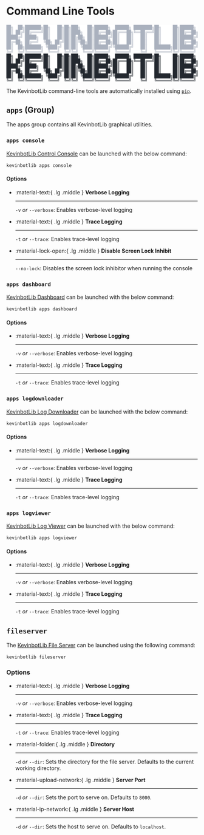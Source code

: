 # Command Line Tools

![Banner Logo](../media/cli-banner-dark.svg#only-dark)
![Banner Logo](../media/cli-banner-light.svg#only-light)

The KevinbotLib command-line tools are automatically installed using [`pip`](../installation.md#install-with-pip).

## `apps` (Group)

The apps group contains all KevinbotLib graphical utilities.

### `apps console`

[KevinbotLib Control Console](../apps/console/index.md) can be launched with the below command:

```console
kevinbotlib apps console
```

#### Options

<div class="grid cards" markdown>

- :material-text:{ .lg .middle } __Verbose Logging__

    ---

    `-v` *or* `--verbose`: Enables verbose-level logging


- :material-text:{ .lg .middle } __Trace Logging__

    ---

    `-t` *or* `--trace`: Enables trace-level logging

- :material-lock-open:{ .lg .middle } __Disable Screen Lock Inhibit__

    ---

    `--no-lock`: Disables the screen lock inhibitor when running the console

</div>

### `apps dashboard`

[KevinbotLib Dashboard](../apps/dashboard/index.md) can be launched with the below command:

```console
kevinbotlib apps dashboard
```

#### Options

<div class="grid cards" markdown>

- :material-text:{ .lg .middle } __Verbose Logging__

    ---

    `-v` *or* `--verbose`: Enables verbose-level logging


- :material-text:{ .lg .middle } __Trace Logging__

    ---

    `-t` *or* `--trace`: Enables trace-level logging

</div>

### `apps logdownloader`

[KevinbotLib Log Downloader](../apps/logdownloader/index.md) can be launched with the below command:

```console
kevinbotlib apps logdownloader
```

#### Options

<div class="grid cards" markdown>

- :material-text:{ .lg .middle } __Verbose Logging__

    ---

    `-v` *or* `--verbose`: Enables verbose-level logging


- :material-text:{ .lg .middle } __Trace Logging__

    ---

    `-t` *or* `--trace`: Enables trace-level logging

</div>

### `apps logviewer`

[KevinbotLib Log Viewer](../apps/logviewer/index.md) can be launched with the below command:

```console
kevinbotlib apps logviewer
```

#### Options

<div class="grid cards" markdown>

- :material-text:{ .lg .middle } __Verbose Logging__

    ---

    `-v` *or* `--verbose`: Enables verbose-level logging


- :material-text:{ .lg .middle } __Trace Logging__

    ---

    `-t` *or* `--trace`: Enables trace-level logging

</div>

## `fileserver`

The [KevinbotLib File Server](../fileserver.md) can be launched using the following command:

```console
kevinbotlib fileserver
```

### Options

<div class="grid cards" markdown>

- :material-text:{ .lg .middle } __Verbose Logging__

    ---

    `-v` *or* `--verbose`: Enables verbose-level logging


- :material-text:{ .lg .middle } __Trace Logging__

    ---

    `-t` *or* `--trace`: Enables trace-level logging

- :material-folder:{ .lg .middle } __Directory__

    ---

    `-d` *or* `--dir`: Sets the directory for the file server. Defaults to the current working directory.

- :material-upload-network:{ .lg .middle } __Server Port__

    ---

    `-d` *or* `--dir`: Sets the port to serve on. Defaults to `8000`.

- :material-ip-network:{ .lg .middle } __Server Host__

    ---

    `-d` *or* `--dir`: Sets the host to serve on. Defaults to `localhost`.

</div>